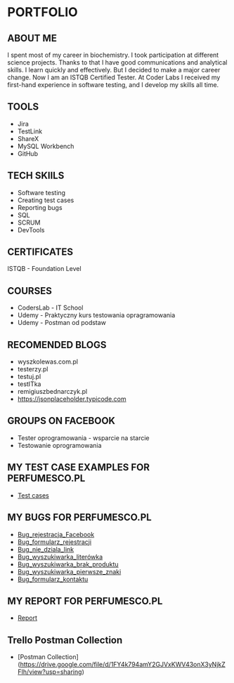 # PORTFOLIO
## ABOUT ME
I spent most of my career in biochemistry. I took participation at different science projects. Thanks to that I have good communications and analytical skills. I learn quickly and effectively. But I decided to make a major career change. Now I am an ISTQB Certified Tester. At Coder Labs I received my first-hand experience in software testing, and I develop my skills all time.
## TOOLS
* Jira
* TestLink
* ShareX
* MySQL Workbench
* GitHub
## TECH SKIILS
* Software testing
* Creating test cases
* Reporting bugs
* SQL
* SCRUM
* DevTools
## CERTIFICATES
ISTQB - Foundation Level
## COURSES
* CodersLab - IT School
* Udemy - Praktyczny kurs testowania opragramowania
* Udemy - Postman od podstaw
## RECOMENDED BLOGS
* wyszkolewas.com.pl
* testerzy.pl
* testuj.pl
* testITka
* remigiuszbednarczyk.pl
* https://jsonplaceholder.typicode.com
## GROUPS ON FACEBOOK
* Tester oprogramowania - wsparcie na starcie
* Testowanie oprogramowania
## MY TEST CASE EXAMPLES FOR PERFUMESCO.PL
* [Test cases](https://drive.google.com/file/d/1WVVDvDxyjdQz50WZs_SGJwwxn1ResKYg/view?usp=sharing)
## MY BUGS FOR PERFUMESCO.PL
* [Bug_rejestracja_Facebook](https://drive.google.com/file/d/1nXIaf4HaMSOTBKwNa_5UziOTr0g0ZKUl/view?usp=sharing)
* [Bug_formularz_rejestracji](https://drive.google.com/file/d/1nXIaf4HaMSOTBKwNa_5UziOTr0g0ZKUl/view?usp=sharing)
* [Bug_nie_dziala_link](https://drive.google.com/file/d/1Jc7Pr9KfnLnp47GJk3on6yA__q8b88VK/view?usp=sharing)
* [Bug_wyszukiwarka_literówka](https://drive.google.com/file/d/1HU41MeKBLhJp8uxh6_LUiNbCYGTFv8G0/view?usp=sharing)
* [Bug_wyszukiwarka_brak_produktu](https://drive.google.com/file/d/1HU41MeKBLhJp8uxh6_LUiNbCYGTFv8G0/view?usp=sharing)
* [Bug_wyszukiwarka_pierwsze_znaki](https://drive.google.com/file/d/1Qt75z3i7xHHWIYb9rAa6FtI977_vsVto/view?usp=sharing)
* [Bug_formularz_kontaktu](https://drive.google.com/file/d/1Qt75z3i7xHHWIYb9rAa6FtI977_vsVto/view?usp=sharing)
## MY REPORT FOR PERFUMESCO.PL
* [Report](https://drive.google.com/file/d/1PzbzsBwcIdMcYdsXYzKjAUsD4l6dxWMu/view?usp=sharing)
## Trello Postman Collection
* [Postman Collection] (https://drive.google.com/file/d/1FY4k794amY2GJVxKWV43onX3yNjkZFIh/view?usp=sharing)
